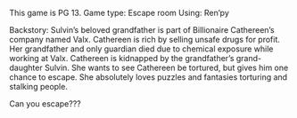 
This game is PG 13.
Game type: Escape room
Using: Ren’py

Backstory:
Sulvin’s beloved grandfather is part of Billionaire Cathereen’s company named Valx.
Cathereen is rich by selling unsafe drugs for profit. 
Her grandfather and only guardian died due to chemical exposure while working at Valx.
Cathereen is kidnapped by the grandfather’s grand-daughter Sulvin.
She wants to see Cathereen be tortured, but gives him one chance to escape.
She absolutely loves puzzles and fantasies torturing and stalking people. 

Can you escape???


